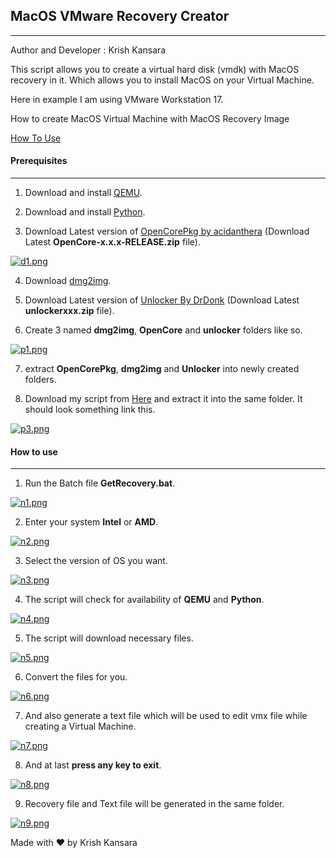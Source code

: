 ## MacOS VMware Recovery Creator
***
Author and Developer : Krish Kansara

This script allows you to create a virtual hard disk (vmdk) with MacOS recovery in it. Which allows you to install MacOS on your Virtual Machine.

Here in example I am using VMware Workstation 17.

How to create MacOS Virtual Machine with MacOS Recovery Image

[How To Use](#prerequisites)

#### Prerequisites
***

1. Download and install <a href="https://qemu.weilnetz.de/w64/" target="_blank">QEMU</a>.

2. Download and install <a href="https://www.python.org/downloads/" target="_blank">Python</a>.

3. Download Latest version of <a href="https://github.com/acidanthera/OpenCorePkg/releases" target="_blank">OpenCorePkg by acidanthera</a> (Download Latest **OpenCore-x.x.x-RELEASE.zip** file).

[![d1.png](https://i.postimg.cc/Y09zGcnX/d1.png)](https://postimg.cc/62kvgPNR)

4. Download <a href="http://vu1tur.eu.org/tools/dmg2img-1.6.7-win32.zip" target="_blank">dmg2img</a>.

5. Download Latest version of <a href="https://github.com/DrDonk/unlocker/releases" target="_blank">Unlocker By DrDonk</a> (Download Latest **unlockerxxx.zip** file).
 
6. Create 3 named **dmg2img**, **OpenCore** and **unlocker** folders like so.

[![p1.png](https://i.postimg.cc/zvg3P0Vz/p1.png)](https://postimg.cc/rRq8DG13)

7. extract **OpenCorePkg**, **dmg2img** and **Unlocker** into newly created folders.

8. Download my script from <a href="https://github.com/btrhf/MacOS_Recovery_Image_VM/archive/refs/geads/main.zip">Here</a> and extract it into the same folder. It should look something link this.

[![p3.png](https://i.postimg.cc/vZrxyYbW/p3.png)](https://postimg.cc/MnGpb8cT)

#### How to use
***

1. Run the Batch file **GetRecovery.bat**.

[![n1.png](https://i.postimg.cc/L64srth3/n1.png)](https://postimg.cc/dDXvCT2h)

2. Enter your system **Intel** or **AMD**.

[![n2.png](https://i.postimg.cc/02H9FhT9/n2.png)](https://postimg.cc/7f0vTtPR)

3. Select the version of OS you want.

[![n3.png](https://i.postimg.cc/L67MNLPX/n3.png)](https://postimg.cc/vcWjm13F)

4. The script will check for availability of **QEMU** and **Python**.

[![n4.png](https://i.postimg.cc/QCtRqdx1/n4.png)](https://postimg.cc/JDf6rmXz)

5. The script will download necessary files.

[![n5.png](https://i.postimg.cc/NjhzK4T1/n5.png)](https://postimg.cc/F7ZZq0TR)

6. Convert the files for you.

[![n6.png](https://i.postimg.cc/Y255FMBG/n6.png)](https://postimg.cc/F1xC5tRN)

7. And also generate a text file which will be used to edit vmx file while creating a Virtual Machine.

[![n7.png](https://i.postimg.cc/gj8BsLbw/n7.png)](https://postimg.cc/jnqXd55K)

8. And at last **press any key to exit**. 

[![n8.png](https://i.postimg.cc/Y0HxpXT9/n8.png)](https://postimg.cc/tZB6kzqQ)

9. Recovery file and Text file will be generated in the same folder.

[![n9.png](https://i.postimg.cc/bJXxTCyT/n9.png)](https://postimg.cc/FfZkFxJd)

Made with ❤️ by Krish Kansara
